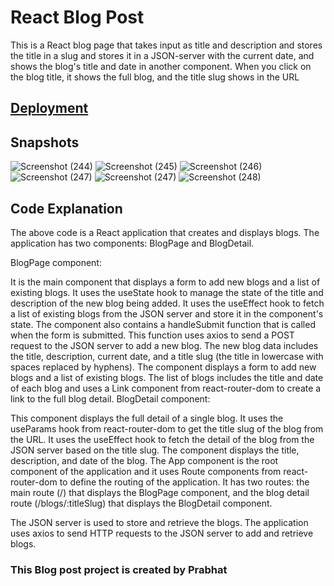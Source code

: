 # React Blog Post

This is a React blog page that takes input as title and description and stores the title in a slug and stores it in a JSON-server with the current date, and shows the blog's title and date in another component. When you click on the blog title, it shows the full blog, and the title slug shows in the URL

## <a href="https://reactblogbyp.netlify.app/">Deployment</a>

## Snapshots 
![Screenshot (244)](https://user-images.githubusercontent.com/117756490/218303719-1fe220c2-7302-4447-989f-ecceed879925.png)
![Screenshot (245)](https://user-images.githubusercontent.com/117756490/218303722-9f4dab1c-ba01-432e-bfea-c491705a9d41.png)
![Screenshot (246)](https://user-images.githubusercontent.com/117756490/218303726-a9b8bf2a-0895-4336-bc92-aabb6a15b209.jpg)
![Screenshot (247)](https://user-images.githubusercontent.com/117756490/218303728-b315c003-d8c2-4824-a386-58322b2bfd7e.jpg)
![Screenshot (247)](https://user-images.githubusercontent.com/117756490/218303729-3d9ea30a-312a-4529-b1e1-ccebdf3f2023.png)
![Screenshot (248)](https://user-images.githubusercontent.com/117756490/218303730-8c064e0e-171c-401b-8bbc-2b9213b8cf31.png)



## Code Explanation

The above code is a React application that creates and displays blogs. The application has two components: BlogPage and BlogDetail.

BlogPage component:

It is the main component that displays a form to add new blogs and a list of existing blogs.
It uses the useState hook to manage the state of the title and description of the new blog being added.
It uses the useEffect hook to fetch a list of existing blogs from the JSON server and store it in the component's state.
The component also contains a handleSubmit function that is called when the form is submitted. This function uses axios to send a POST request to the JSON server to add a new blog. The new blog data includes the title, description, current date, and a title slug (the title in lowercase with spaces replaced by hyphens).
The component displays a form to add new blogs and a list of existing blogs. The list of blogs includes the title and date of each blog and uses a Link component from react-router-dom to create a link to the full blog detail.
BlogDetail component:

This component displays the full detail of a single blog.
It uses the useParams hook from react-router-dom to get the title slug of the blog from the URL.
It uses the useEffect hook to fetch the detail of the blog from the JSON server based on the title slug.
The component displays the title, description, and date of the blog.
The App component is the root component of the application and it uses Route components from react-router-dom to define the routing of the application. It has two routes: the main route (/) that displays the BlogPage component, and the blog detail route (/blogs/:titleSlug) that displays the BlogDetail component.

The JSON server is used to store and retrieve the blogs. The application uses axios to send HTTP requests to the JSON server to add and retrieve blogs.

### This Blog post project is created by Prabhat
